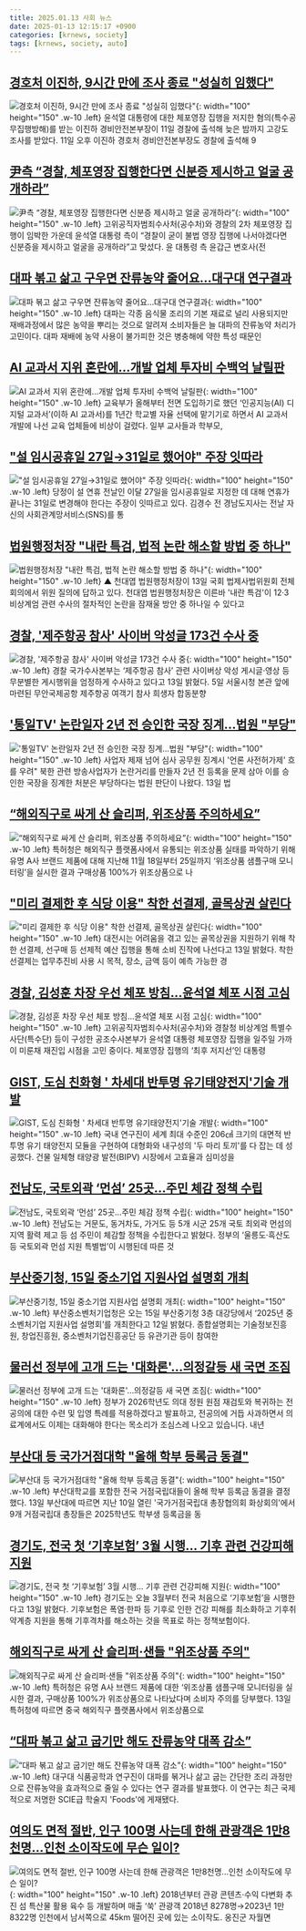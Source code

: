 ```yaml
---
title: 2025.01.13 사회 뉴스
date: 2025-01-13 12:15:17 +0900
categories: [krnews, society]
tags: [krnews, society, auto]
---
```

## [경호처 이진하, 9시간 만에 조사 종료 "성실히 임했다"](https://n.news.naver.com/mnews/article/088/0000925526)

![경호처 이진하, 9시간 만에 조사 종료 "성실히 임했다"](https://mimgnews.pstatic.net/image/origin/088/2025/01/12/925526.jpg?type=nf220_150){: width="100" height="150" .w-10 .left}
윤석열 대통령에 대한 체포영장 집행을 저지한 혐의(특수공무집행방해)를 받는 이진하 경비안전본부장이 11일 경찰에 출석해 늦은 밤까지 고강도 조사를 받았다. 11일 오후 이진하 경호처 경비안전본부장도 경찰에 출석해 9

## [尹측 “경찰, 체포영장 집행한다면 신분증 제시하고 얼굴 공개하라”](https://n.news.naver.com/mnews/article/020/0003609589)

![尹측 “경찰, 체포영장 집행한다면 신분증 제시하고 얼굴 공개하라”](https://mimgnews.pstatic.net/image/origin/020/2025/01/13/3609589.jpg?type=nf220_150){: width="100" height="150" .w-10 .left}
고위공직자범죄수사처(공수처)와 경찰의 2차 체포영장 집행이 임박한 가운데 윤석열 대통령 측이 “경찰이 굳이 불법 영장 집행에 나서야겠다면 신분증을 제시하고 얼굴을 공개하라”고 맞섰다. 윤 대통령 측 윤갑근 변호사(전

## [대파 볶고 삶고 구우면 잔류농약 줄어요…대구대 연구결과](https://n.news.naver.com/mnews/article/079/0003980567)

![대파 볶고 삶고 구우면 잔류농약 줄어요…대구대 연구결과](https://mimgnews.pstatic.net/image/origin/079/2025/01/13/3980567.jpg?type=nf220_150){: width="100" height="150" .w-10 .left}
대파는 각종 음식물 조리의 기본 재료로 널리 사용되지만 재배과정에서 많은 농약을 뿌리는 것으로 알려져 소비자들은 늘 대파의 잔류농약 처리가 고민이다. 대파 재배에 농약 사용이 불가피한 것은 병충해에 약한 특성 때문인

## [AI 교과서 지위 혼란에…개발 업체 투자비 수백억 날릴판](https://n.news.naver.com/mnews/article/277/0005531392)

![AI 교과서 지위 혼란에…개발 업체 투자비 수백억 날릴판](https://mimgnews.pstatic.net/image/origin/277/2025/01/13/5531392.jpg?type=nf220_150){: width="100" height="150" .w-10 .left}
교육부가 올해부터 전면 도입하기로 했던 ‘인공지능(AI) 디지털 교과서’(이하 AI 교과서)를 1년간 학교별 자율 선택에 맡기기로 하면서 AI 교과서 개발에 나선 교육 업체들에 비상이 걸렸다. 일부 교사들과 학부모,

## ["설 임시공휴일 27일→31일로 했어야" 주장 잇따라](https://n.news.naver.com/mnews/article/003/0013011383)

!["설 임시공휴일 27일→31일로 했어야" 주장 잇따라](https://mimgnews.pstatic.net/image/origin/003/2025/01/13/13011383.jpg?type=nf220_150){: width="100" height="150" .w-10 .left}
당정이 설 연휴 전날인 이달 27일을 임시공휴일로 지정한 데 대해 연휴가 끝나는 31일로 변경해야 한다는 주장이 잇따르고 있다. 김경수 전 경남도지사는 전날 자신의 사회관계망서비스(SNS)를 통

## [법원행정처장 "내란 특검, 법적 논란 해소할 방법 중 하나"](https://n.news.naver.com/mnews/article/055/0001223010)

![법원행정처장 "내란 특검, 법적 논란 해소할 방법 중 하나"](https://mimgnews.pstatic.net/image/origin/055/2025/01/13/1223010.jpg?type=nf220_150){: width="100" height="150" .w-10 .left}
▲ 천대엽 법원행정처장이 13일 국회 법제사법위원회 전체회의에서 위원 질의에 답하고 있다. 천대엽 법원행정처장은 이른바 '내란 특검'이 12·3 비상계엄 관련 수사의 절차적인 논란을 잠재울 방안 중 하나일 수 있다고

## [경찰, '제주항공 참사' 사이버 악성글 173건 수사 중](https://n.news.naver.com/mnews/article/018/0005923674)

![경찰, '제주항공 참사' 사이버 악성글 173건 수사 중](https://mimgnews.pstatic.net/image/origin/018/2025/01/13/5923674.jpg?type=nf220_150){: width="100" height="150" .w-10 .left}
경찰 국가수사본부는 ‘제주항공 참사’ 관련 사이버상 악성 게시글·영상 등 무분별한 게시행위을 엄정하게 수사하고 있다고 13일 밝혔다. 5일 서울시청 본관 앞에 마련된 무안국제공항 제주항공 여객기 참사 희생자 합동분향

## ['통일TV' 논란일자 2년 전 승인한 국장 징계…법원 "부당"](https://n.news.naver.com/mnews/article/001/0015155174)

!['통일TV' 논란일자 2년 전 승인한 국장 징계…법원 "부당"](https://mimgnews.pstatic.net/image/origin/001/2025/01/13/15155174.jpg?type=nf220_150){: width="100" height="150" .w-10 .left}
사업자 제재 넘어 심사 공무원 징계시 '언론 사전허가제' 흐를 우려" 북한 관련 방송사업자가 논란거리를 만들자 2년 전 등록을 문제 삼아 이를 승인한 국장을 징계한 처분은 부당하다는 법원 판단이 나왔다. 13일 법

## [“해외직구로 싸게 산 슬리퍼, 위조상품 주의하세요”](https://n.news.naver.com/mnews/article/011/0004438920)

![“해외직구로 싸게 산 슬리퍼, 위조상품 주의하세요”](https://mimgnews.pstatic.net/image/origin/011/2025/01/13/4438920.jpg?type=nf220_150){: width="100" height="150" .w-10 .left}
특허청은 해외직구 플랫폼사에서 유통되는 위조상품 실태를 파악하기 위해 유명 A사 브랜드 제품에 대해 지난해 11월 18일부터 25일까지 ‘위조상품 샘플구매 모니터링’을 실시한 결과 구매상품 100%가 위조상품으로 나

## ["미리 결제한 후 식당 이용" 착한 선결제, 골목상권 살린다](https://n.news.naver.com/mnews/article/003/0013011726)

!["미리 결제한 후 식당 이용" 착한 선결제, 골목상권 살린다](https://mimgnews.pstatic.net/image/origin/003/2025/01/13/13011726.jpg?type=nf220_150){: width="100" height="150" .w-10 .left}
대전시는 어려움을 겪고 있는 골목상권을 지원하기 위해 착한 선결제, 선구매 등 선제적 예산 집행을 통해 소비 진작에 나선다고 13일 밝혔다. 착한 선결제는 업무추진비 사용 시 목적, 장소, 금액 등이 예측 가능한 경

## [경찰, 김성훈 차장 우선 체포 방침…윤석열 체포 시점 고심](https://n.news.naver.com/mnews/article/028/0002726217)

![경찰, 김성훈 차장 우선 체포 방침…윤석열 체포 시점 고심](https://mimgnews.pstatic.net/image/origin/028/2025/01/12/2726217.jpg?type=nf220_150){: width="100" height="150" .w-10 .left}
고위공직자범죄수사처(공수처)와 경찰청 비상계엄 특별수사단(특수단) 등이 구성한 공조수사본부가 윤석열 대통령 체포영장 집행을 일주일 가까이 미룬채 재진입 시점을 고민 중이다. 체포영장 집행의 ‘최후 저지선’인 대통령

## [GIST, 도심 친화형 ' 차세대 반투명 유기태양전지'기술 개발](https://n.news.naver.com/mnews/article/421/0008017950)

![GIST, 도심 친화형 ' 차세대 반투명 유기태양전지'기술 개발](https://mimgnews.pstatic.net/image/origin/421/2025/01/13/8017950.jpg?type=nf220_150){: width="100" height="150" .w-10 .left}
국내 연구진이 세계 최대 수준인 206㎠ 크기의 대면적 반투명 유기 태양전지 모듈을 구현하여 대형화와 내구성의 '두 마리 토끼'를 다 잡는 데 성공했다. 건물 일체형 태양광 발전(BIPV) 시장에서 고효율과 심미성을

## [전남도, 국토외곽 ‘먼섬’ 25곳…주민 체감 정책 수립](https://n.news.naver.com/mnews/article/005/0001751364)

![전남도, 국토외곽 ‘먼섬’ 25곳…주민 체감 정책 수립](https://mimgnews.pstatic.net/image/origin/005/2025/01/13/1751364.jpg?type=nf220_150){: width="100" height="150" .w-10 .left}
전남도는 거문도, 동거차도, 가거도 등 5개 시군 25개 국토 최외곽 먼섬의 지역 활력 제고 등 섬 주민이 체감할 정책을 수립한다고 밝혔다. 정부의 ‘울릉도·흑산도 등 국토외곽 먼섬 지원 특별법’이 시행된데 따른 것

## [부산중기청, 15일 중소기업 지원사업 설명회 개최](https://n.news.naver.com/mnews/article/658/0000094053)

![부산중기청, 15일 중소기업 지원사업 설명회 개최](https://mimgnews.pstatic.net/image/origin/658/2025/01/12/94053.jpg?type=nf220_150){: width="100" height="150" .w-10 .left}
부산중소벤처기업청은 오는 15일 부산중기청 3층 대강당에서 ‘2025년 중소벤처기업 지원사업 설명회’를 개최한다고 12일 밝혔다. 종합설명회는 기술정보진흥원, 창업진흥원, 중소벤처기업진흥공단 등 유관기관 등이 참여한

## [물러선 정부에 고개 드는 '대화론'…의정갈등 새 국면 조짐](https://n.news.naver.com/mnews/article/057/0001866091)

![물러선 정부에 고개 드는 '대화론'…의정갈등 새 국면 조짐](https://mimgnews.pstatic.net/image/origin/057/2025/01/12/1866091.jpg?type=nf220_150){: width="100" height="150" .w-10 .left}
정부가 2026학년도 의대 정원 원점 재검토와 복귀하는 전공의에 대한 수련 및 입영 특례를 적용하겠다고 발표하고, 전공의에 거듭 사과하면서 의료계에서도 이제는 대화해야 한다는 목소리가 조심스레 나오고 있습니다. 내년

## [부산대 등 국가거점대학 "올해 학부 등록금 동결"](https://n.news.naver.com/mnews/article/079/0003980483)

![부산대 등 국가거점대학 "올해 학부 등록금 동결"](https://mimgnews.pstatic.net/image/origin/079/2025/01/13/3980483.jpg?type=nf220_150){: width="100" height="150" .w-10 .left}
부산대학교를 포함한 전국 거점국립대들이 올해 학부 등록금 동결을 결정했다. 13일 부산대에 따르면 지난 10일 열린 '국가거점국립대 총장협의회 화상회의'에서 9개 거점국립대 총장들은 2025학년도 학부생 등록금을 동

## [경기도, 전국 첫 ‘기후보험’ 3월 시행… 기후 관련 건강피해 지원](https://n.news.naver.com/mnews/article/366/0001046850)

![경기도, 전국 첫 ‘기후보험’ 3월 시행… 기후 관련 건강피해 지원](https://mimgnews.pstatic.net/image/origin/366/2025/01/13/1046850.jpg?type=nf220_150){: width="100" height="150" .w-10 .left}
경기도는 오늘 3월부터 전국 처음으로 ‘기후보험’을 시행한다고 13일 밝혔다. 기후보험은 폭염·한파 등 기후로 인한 건강 피해를 최소화하고 기후취약계층 지원을 통해 기후격차를 해소하는 것을 목표로 하는 정책보험이다.

## [해외직구로 싸게 산 슬리퍼·샌들 "위조상품 주의"](https://n.news.naver.com/mnews/article/031/0000900649)

![해외직구로 싸게 산 슬리퍼·샌들 "위조상품 주의"](https://mimgnews.pstatic.net/image/origin/031/2025/01/13/900649.jpg?type=nf220_150){: width="100" height="150" .w-10 .left}
특허청은 유명 A사 브랜드 제품에 대한 ‘위조상품 샘플구매 모니터링을 실시한 결과, 구매상품 100%가 위조상품으로 나타났다며 소비자 주의를 당부했다. 13일 특허청에 따르면 중국 해외직구 플랫폼사에서 위조상품으로

## [“대파 볶고 삶고 굽기만 해도 잔류농약 대폭 감소”](https://n.news.naver.com/mnews/article/469/0000843684)

![“대파 볶고 삶고 굽기만 해도 잔류농약 대폭 감소”](https://mimgnews.pstatic.net/image/origin/469/2025/01/13/843684.jpg?type=nf220_150){: width="100" height="150" .w-10 .left}
대구대 식품공학과 연구진이 대파를 볶거나 삶고 굽는 간단한 조리 과정만으로 잔류농약을 효과적으로 줄일 수 있다는 연구 결과를 발표했다. 이 연구는 최근 국제적으로 저명한 SCIE급 학술지 'Foods'에 게재됐다.

## [여의도 면적 절반, 인구 100명 사는데 한해 관광객은 1만8천명...인천 소이작도에 무슨 일이?](https://n.news.naver.com/mnews/article/009/0005427939)

![여의도 면적 절반, 인구 100명 사는데 한해 관광객은 1만8천명...인천 소이작도에 무슨 일이?](https://mimgnews.pstatic.net/image/origin/009/2025/01/13/5427939.jpg?type=nf220_150){: width="100" height="150" .w-10 .left}
2018년부터 관광 콘텐츠·수익 다변화 추진 섬 특산물 활용 육수 등 개발하며 매출 ‘쑥’ 관광객 2018년 8278명→2023년 1만8322명 인천에서 남서쪽으로 45km 떨어진 곳에 있는 소이작도. 옹진군 자월면


